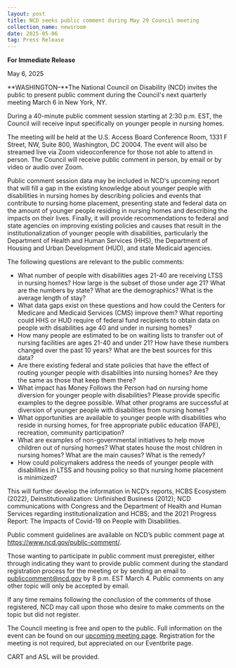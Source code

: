 ```yaml
---
layout: post
title: NCD seeks public comment during May 29 Council meeting
collection_name: newsroom
date: 2025-05-06
tag: Press Release
---
```

**For Immediate Release**

May 6, 2025

**WASHINGTON–**The National Council on Disability (NCD) invites the public to present public comment during the Council's next quarterly meeting March 6 in New York, NY.

During a 40-minute public comment session starting at 2:30 p.m. EST, the Council will receive input specifically on younger people in nursing homes.

The meeting will be held at the U.S. Access Board Conference Room, 1331 F Street, NW, Suite 800, Washington, DC 20004. The event will also be streamed live via Zoom videoconference for those not able to attend in person. The Council will receive public comment in person, by email or by video or audio over Zoom. 

Public comment session data may be included in NCD's upcoming report that will fill a gap in the existing knowledge about younger people with disabilities in nursing homes by describing policies and events that contribute to nursing home placement, presenting state and federal data on the amount of younger people residing in nursing homes and describing the impacts on their lives. Finally, it will provide recommendations to federal and state agencies on improving existing policies and causes that result in the institutionalization of younger people with disabilities, particularly the Department of Health and Human Services (HHS), the Department of Housing and Urban Development (HUD), and state Medicaid agencies.

The following questions are relevant to the public comments:

* What number of people with disabilities ages 21-40 are receiving LTSS in nursing homes? How large is the subset of those under age 21? What are the numbers by state? What are the demographics? What is the average length of stay?
* What data gaps exist on these questions and how could the Centers for Medicare and Medicaid Services (CMS) improve them? What reporting could HHS or HUD require of federal fund recipients to obtain data on people with disabilities age 40 and under in nursing homes?
* How many people are estimated to be on waiting lists to transfer out of nursing facilities are ages 21-40 and under 21? How have these numbers changed over the past 10 years? What are the best sources for this data?
* Are there existing federal and state policies that have the effect of routing younger people with disabilities into nursing homes? Are they the same as those that keep them there?
* What impact has Money Follows the Person had on nursing home diversion for younger people with disabilities? Please provide specific examples to the degree possible. What other programs are successful at diversion of younger people with disabilities from nursing homes?
* What opportunities are available to younger people with disabilities who reside in nursing homes, for free appropriate public education (FAPE), recreation, community participation?
* What are examples of non-governmental initiatives to help move children out of nursing homes? What states house the most children in nursing homes? What are the main causes? What is the remedy?
* How could policymakers address the needs of younger people with disabilities in LTSS and housing policy so that nursing home placement is minimized?

This will further develop the information in NCD’s reports, HCBS Ecosystem (2022), Deinstitutionalization: Unfinished Business (2012); NCD communications with Congress and the Department of Health and Human Services regarding institutionalization and HCBS; and the 2021 Progress Report: The Impacts of Covid-19 on People with Disabilities. 

Public comment guidelines are available on NCD’s public comment page at <https://www.ncd.gov/public-comment/>.

Those wanting to participate in public comment must preregister, either through indicating they want to provide public comment during the standard registration process for the meeting or by sending an email to publiccomment@ncd.gov by 8 p.m. EST March 4. Public comments on any other topic will only be accepted by email.

If any time remains following the conclusion of the comments of those registered, NCD may call upon those who desire to make comments on the topic but did not register.

The Council meeting is free and open to the public. Full information on the event can be found on our [upcoming meeting page](https://www.ncd.gov/meeting/2025-05-29-may-29-30-2025-council-meeting/). Registration for the meeting is not required, but appreciated on our Eventbrite page.

CART and ASL will be provided.
